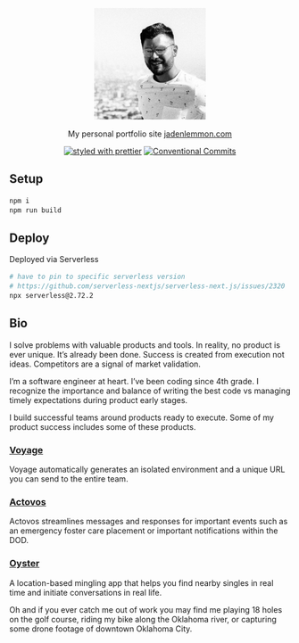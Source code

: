<p align="center">
  <a href="https://github.com/jadenlemmon/jadenlemmon.com"><img src="./img/me.jpg" width="200" alt="Logo"></a>
</p>

<p align="center">
   My personal portfolio site <a href="https://jadenlemmon.com/?utm_source=github&utm_medium=portfolio_repo&utm_campaign=general">jadenlemmon.com</a>
</p>

<p align="center">
  <a href="#badge"><img src="https://img.shields.io/badge/styled_with-prettier-ff69b4.svg" alt="styled with prettier"></a>
  <a href="#badge"><img src="https://img.shields.io/badge/Conventional%20Commits-1.0.0-yellow.svg" alt="Conventional Commits"></a>
</p>

## Setup

```sh
npm i
npm run build
```

## Deploy

Deployed via Serverless

```sh
# have to pin to specific serverless version
# https://github.com/serverless-nextjs/serverless-next.js/issues/2320
npx serverless@2.72.2
```

## Bio

I solve problems with valuable products and tools. In reality, no product is ever unique. It’s already been done. Success is created from execution not ideas. Competitors are a signal of market validation.

I’m a software engineer at heart. I’ve been coding since 4th grade. I recognize the importance and balance of writing the best code vs managing timely expectations during product early stages.

I build successful teams around products ready to execute. Some of my product success includes some of these products.

### [Voyage](https://voyageapp.io/?utm_source=github&utm_medium=portfolio_repo&utm_campaign=general)

Voyage automatically generates an isolated environment and a unique URL you can send to the entire team.

### [Actovos](https://actovos.com/?utm_source=github&utm_medium=portfolio_repo&utm_campaign=general)

Actovos streamlines messages and responses for important events such as an emergency foster care placement or important notifications within the DOD.

### [Oyster](http://oysterapp.io/?utm_source=github&utm_medium=portfolio_repo&utm_campaign=general)

A location-based mingling app that helps you find nearby singles in real time and initiate conversations in real life.

Oh and if you ever catch me out of work you may find me playing 18 holes on the golf course, riding my bike along the Oklahoma river, or capturing some drone footage of downtown Oklahoma City.
